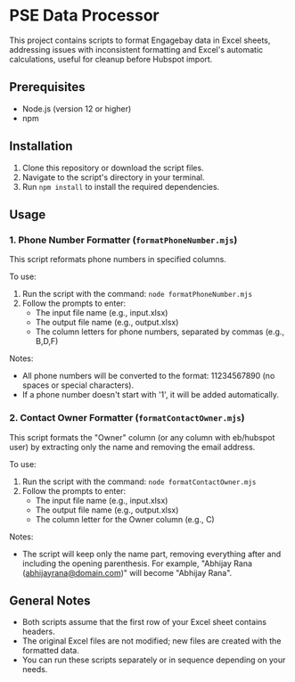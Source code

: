 # PSE Data Processor

This project contains scripts to format Engagebay data in Excel sheets, addressing issues with inconsistent formatting and Excel's automatic calculations, useful for cleanup before Hubspot import.

## Prerequisites

- Node.js (version 12 or higher)
- npm

## Installation

1. Clone this repository or download the script files.
2. Navigate to the script's directory in your terminal.
3. Run `npm install` to install the required dependencies.

## Usage


### 1. Phone Number Formatter (`formatPhoneNumber.mjs`)

This script reformats phone numbers in specified columns.

To use:
1. Run the script with the command: `node formatPhoneNumber.mjs`
2. Follow the prompts to enter:
   - The input file name (e.g., input.xlsx)
   - The output file name (e.g., output.xlsx)
   - The column letters for phone numbers, separated by commas (e.g., B,D,F)

Notes:
- All phone numbers will be converted to the format: 11234567890 (no spaces or special characters).
- If a phone number doesn't start with '1', it will be added automatically.

### 2. Contact Owner Formatter (`formatContactOwner.mjs`)

This script formats the "Owner" column (or any column with eb/hubspot user) by extracting only the name and removing the email address.

To use:
1. Run the script with the command: `node formatContactOwner.mjs`
2. Follow the prompts to enter:
   - The input file name (e.g., input.xlsx)
   - The output file name (e.g., output.xlsx)
   - The column letter for the Owner column (e.g., C)

Notes:
- The script will keep only the name part, removing everything after and including the opening parenthesis.
  For example, "Abhijay Rana (abhijayrana@domain.com)" will become "Abhijay Rana".

## General Notes

- Both scripts assume that the first row of your Excel sheet contains headers.
- The original Excel files are not modified; new files are created with the formatted data.
- You can run these scripts separately or in sequence depending on your needs.

